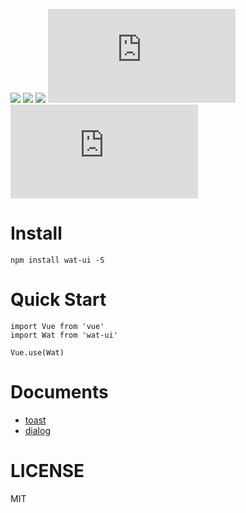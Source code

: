 ![](https://img.shields.io/npm/v/wat-ui.svg) ![](https://img.shields.io/badge/LICENSE-MIT-green.svg) ![](http://img.shields.io/npm/dm/wat-ui.svg) ![](http://img.badgesize.io/https://unpkg.com/wat-ui/dist/wat.min.js?compression=gzip&label=gzip%20size:%20js) ![](http://img.badgesize.io/https://unpkg.com/wat-ui/dist/wat.min.css?compression=gzip&label=gzip%20size:%20css)

# Install

```
npm install wat-ui -S
```

# Quick Start

```
import Vue from 'vue'
import Wat from 'wat-ui'

Vue.use(Wat)
```

# Documents

- [toast](https://github.com/wclimb/wat/tree/master/zh-CN/toast.md)
- [dialog](https://github.com/wclimb/wat/tree/master/zh-CN/dialog.md)

# LICENSE
MIT